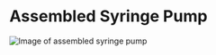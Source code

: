 # Assembled Syringe Pump

![Image of assembled syringe pump](/Thompson-Syringe-Pump/Assets/Assembled-Pump)
